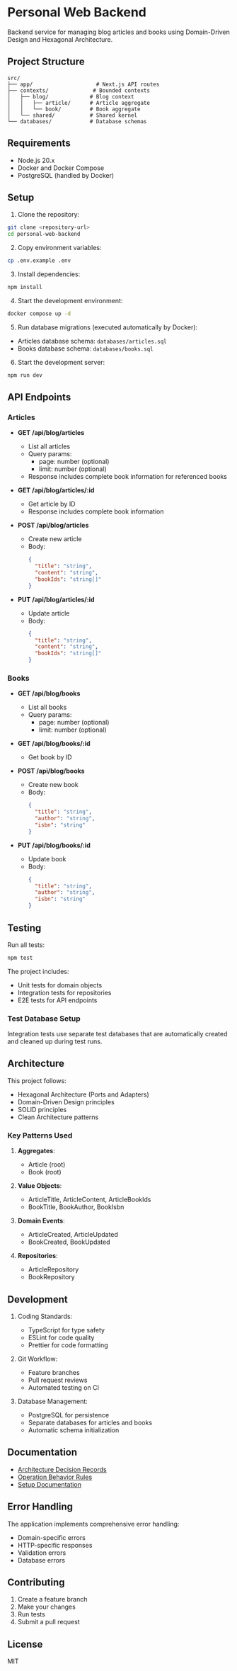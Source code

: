 # Personal Web Backend

Backend service for managing blog articles and books using Domain-Driven Design and Hexagonal Architecture.

## Project Structure

```
src/
├── app/                    # Next.js API routes
├── contexts/              # Bounded contexts
│   ├── blog/             # Blog context
│   │   ├── article/      # Article aggregate
│   │   └── book/         # Book aggregate
│   └── shared/           # Shared kernel
└── databases/            # Database schemas
```

## Requirements

- Node.js 20.x
- Docker and Docker Compose
- PostgreSQL (handled by Docker)

## Setup

1. Clone the repository:
```bash
git clone <repository-url>
cd personal-web-backend
```

2. Copy environment variables:
```bash
cp .env.example .env
```

3. Install dependencies:
```bash
npm install
```

4. Start the development environment:
```bash
docker compose up -d
```

5. Run database migrations (executed automatically by Docker):
- Articles database schema: `databases/articles.sql`
- Books database schema: `databases/books.sql`

6. Start the development server:
```bash
npm run dev
```

## API Endpoints

### Articles

- **GET /api/blog/articles**
  - List all articles
  - Query params:
    - page: number (optional)
    - limit: number (optional)
  - Response includes complete book information for referenced books

- **GET /api/blog/articles/:id**
  - Get article by ID
  - Response includes complete book information

- **POST /api/blog/articles**
  - Create new article
  - Body:
    ```json
    {
      "title": "string",
      "content": "string",
      "bookIds": "string[]"
    }
    ```

- **PUT /api/blog/articles/:id**
  - Update article
  - Body:
    ```json
    {
      "title": "string",
      "content": "string",
      "bookIds": "string[]"
    }
    ```

### Books

- **GET /api/blog/books**
  - List all books
  - Query params:
    - page: number (optional)
    - limit: number (optional)

- **GET /api/blog/books/:id**
  - Get book by ID

- **POST /api/blog/books**
  - Create new book
  - Body:
    ```json
    {
      "title": "string",
      "author": "string",
      "isbn": "string"
    }
    ```

- **PUT /api/blog/books/:id**
  - Update book
  - Body:
    ```json
    {
      "title": "string",
      "author": "string",
      "isbn": "string"
    }
    ```

## Testing

Run all tests:
```bash
npm test
```

The project includes:
- Unit tests for domain objects
- Integration tests for repositories
- E2E tests for API endpoints

### Test Database Setup

Integration tests use separate test databases that are automatically created and cleaned up during test runs.

## Architecture

This project follows:
- Hexagonal Architecture (Ports and Adapters)
- Domain-Driven Design principles
- SOLID principles
- Clean Architecture patterns

### Key Patterns Used

1. **Aggregates**:
   - Article (root)
   - Book (root)

2. **Value Objects**:
   - ArticleTitle, ArticleContent, ArticleBookIds
   - BookTitle, BookAuthor, BookIsbn

3. **Domain Events**:
   - ArticleCreated, ArticleUpdated
   - BookCreated, BookUpdated

4. **Repositories**:
   - ArticleRepository
   - BookRepository

## Development

1. Coding Standards:
   - TypeScript for type safety
   - ESLint for code quality
   - Prettier for code formatting

2. Git Workflow:
   - Feature branches
   - Pull request reviews
   - Automated testing on CI

3. Database Management:
   - PostgreSQL for persistence
   - Separate databases for articles and books
   - Automatic schema initialization

## Documentation

- [Architecture Decision Records](./docs/adr)
- [Operation Behavior Rules](./docs/obr)
- [Setup Documentation](./docs/setup)

## Error Handling

The application implements comprehensive error handling:
- Domain-specific errors
- HTTP-specific responses
- Validation errors
- Database errors

## Contributing

1. Create a feature branch
2. Make your changes
3. Run tests
4. Submit a pull request

## License

MIT
